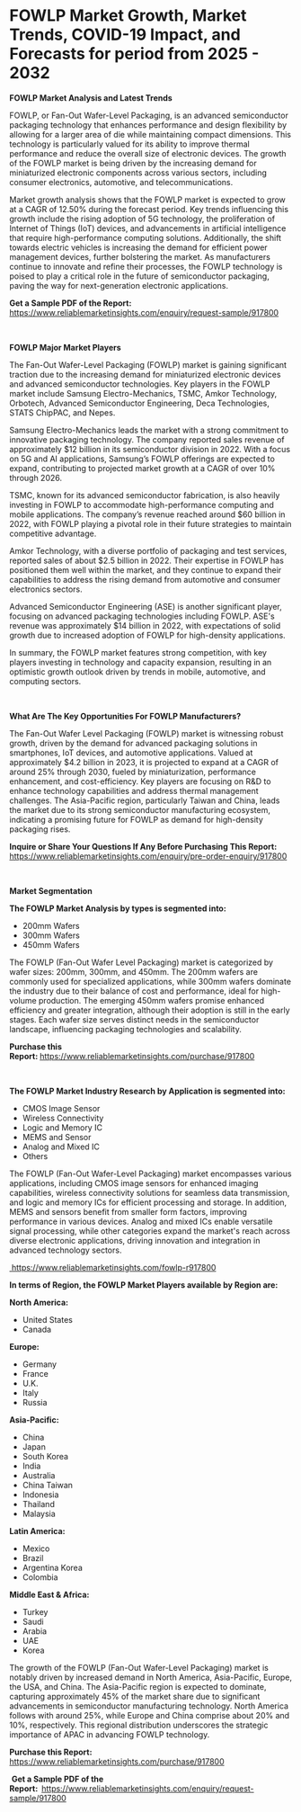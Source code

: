 <p><h1>FOWLP Market Growth, Market Trends, COVID-19 Impact, and Forecasts for period from 2025 - 2032</h1></p><p><strong>FOWLP Market Analysis and Latest Trends</strong></p>
<p><p>FOWLP, or Fan-Out Wafer-Level Packaging, is an advanced semiconductor packaging technology that enhances performance and design flexibility by allowing for a larger area of die while maintaining compact dimensions. This technology is particularly valued for its ability to improve thermal performance and reduce the overall size of electronic devices. The growth of the FOWLP market is being driven by the increasing demand for miniaturized electronic components across various sectors, including consumer electronics, automotive, and telecommunications.</p><p>Market growth analysis shows that the FOWLP market is expected to grow at a CAGR of 12.50% during the forecast period. Key trends influencing this growth include the rising adoption of 5G technology, the proliferation of Internet of Things (IoT) devices, and advancements in artificial intelligence that require high-performance computing solutions. Additionally, the shift towards electric vehicles is increasing the demand for efficient power management devices, further bolstering the market. As manufacturers continue to innovate and refine their processes, the FOWLP technology is poised to play a critical role in the future of semiconductor packaging, paving the way for next-generation electronic applications.</p></p>
<p><strong>Get a Sample PDF of the Report:&nbsp;</strong> <a href="https://www.reliablemarketinsights.com/enquiry/request-sample/917800?utm_campaign=3638&utm_medium=2&utm_source=Github&utm_content=ia&utm_term=16042025&utm_id=fowlp">https://www.reliablemarketinsights.com/enquiry/request-sample/917800</a></p>
<p>&nbsp;</p>
<p><strong>FOWLP Major Market Players</strong></p>
<p><p>The Fan-Out Wafer-Level Packaging (FOWLP) market is gaining significant traction due to the increasing demand for miniaturized electronic devices and advanced semiconductor technologies. Key players in the FOWLP market include Samsung Electro-Mechanics, TSMC, Amkor Technology, Orbotech, Advanced Semiconductor Engineering, Deca Technologies, STATS ChipPAC, and Nepes.</p><p>Samsung Electro-Mechanics leads the market with a strong commitment to innovative packaging technology. The company reported sales revenue of approximately $12 billion in its semiconductor division in 2022. With a focus on 5G and AI applications, Samsung’s FOWLP offerings are expected to expand, contributing to projected market growth at a CAGR of over 10% through 2026.</p><p>TSMC, known for its advanced semiconductor fabrication, is also heavily investing in FOWLP to accommodate high-performance computing and mobile applications. The company’s revenue reached around $60 billion in 2022, with FOWLP playing a pivotal role in their future strategies to maintain competitive advantage.</p><p>Amkor Technology, with a diverse portfolio of packaging and test services, reported sales of about $2.5 billion in 2022. Their expertise in FOWLP has positioned them well within the market, and they continue to expand their capabilities to address the rising demand from automotive and consumer electronics sectors.</p><p>Advanced Semiconductor Engineering (ASE) is another significant player, focusing on advanced packaging technologies including FOWLP. ASE's revenue was approximately $14 billion in 2022, with expectations of solid growth due to increased adoption of FOWLP for high-density applications.</p><p>In summary, the FOWLP market features strong competition, with key players investing in technology and capacity expansion, resulting in an optimistic growth outlook driven by trends in mobile, automotive, and computing sectors.</p></p>
<p>&nbsp;</p>
<p><strong>What Are The Key Opportunities For FOWLP Manufacturers?</strong></p>
<p><p>The Fan-Out Wafer Level Packaging (FOWLP) market is witnessing robust growth, driven by the demand for advanced packaging solutions in smartphones, IoT devices, and automotive applications. Valued at approximately $4.2 billion in 2023, it is projected to expand at a CAGR of around 25% through 2030, fueled by miniaturization, performance enhancement, and cost-efficiency. Key players are focusing on R&D to enhance technology capabilities and address thermal management challenges. The Asia-Pacific region, particularly Taiwan and China, leads the market due to its strong semiconductor manufacturing ecosystem, indicating a promising future for FOWLP as demand for high-density packaging rises.</p></p>
<p><strong>Inquire or Share Your Questions If Any Before Purchasing This Report:</strong> <a href="https://www.reliablemarketinsights.com/enquiry/pre-order-enquiry/917800?utm_campaign=3638&utm_medium=2&utm_source=Github&utm_content=ia&utm_term=16042025&utm_id=fowlp">https://www.reliablemarketinsights.com/enquiry/pre-order-enquiry/917800</a></p>
<p>&nbsp;</p>
<p><strong>Market Segmentation</strong></p>
<p><strong>The FOWLP Market Analysis by types is segmented into:</strong></p>
<p><ul><li>200mm Wafers</li><li>300mm Wafers</li><li>450mm Wafers</li></ul></p>
<p><p>The FOWLP (Fan-Out Wafer Level Packaging) market is categorized by wafer sizes: 200mm, 300mm, and 450mm. The 200mm wafers are commonly used for specialized applications, while 300mm wafers dominate the industry due to their balance of cost and performance, ideal for high-volume production. The emerging 450mm wafers promise enhanced efficiency and greater integration, although their adoption is still in the early stages. Each wafer size serves distinct needs in the semiconductor landscape, influencing packaging technologies and scalability.</p></p>
<p><strong>Purchase this Report:&nbsp;</strong><a href="https://www.reliablemarketinsights.com/purchase/917800?utm_campaign=3638&utm_medium=2&utm_source=Github&utm_content=ia&utm_term=16042025&utm_id=fowlp">https://www.reliablemarketinsights.com/purchase/917800</a></p>
<p>&nbsp;</p>
<p><strong>The FOWLP Market Industry Research by Application is segmented into:</strong></p>
<p><ul><li>CMOS Image Sensor</li><li>Wireless Connectivity</li><li>Logic and Memory IC</li><li>MEMS and Sensor</li><li>Analog and Mixed IC</li><li>Others</li></ul></p>
<p><p>The FOWLP (Fan-Out Wafer-Level Packaging) market encompasses various applications, including CMOS image sensors for enhanced imaging capabilities, wireless connectivity solutions for seamless data transmission, and logic and memory ICs for efficient processing and storage. In addition, MEMS and sensors benefit from smaller form factors, improving performance in various devices. Analog and mixed ICs enable versatile signal processing, while other categories expand the market's reach across diverse electronic applications, driving innovation and integration in advanced technology sectors.</p></p>
<p><a href="https://www.reliablemarketinsights.com/fowlp-r917800?utm_campaign=3638&utm_medium=2&utm_source=Github&utm_content=ia&utm_term=16042025&utm_id=fowlp">&nbsp;https://www.reliablemarketinsights.com/fowlp-r917800</a></p>
<p><strong>In terms of Region, the FOWLP Market Players available by Region are:</strong></p>
<p>
    <p> <strong> North America: </strong>
        <ul>
            <li>United States</li>
            <li>Canada</li>
        </ul>
        </p> 
    <p> <strong> Europe: </strong>
        <ul>
            <li>Germany</li>
            <li>France</li>
            <li>U.K.</li>
            <li>Italy</li>
            <li>Russia</li>
        </ul>
        </p> 
    <p> <strong> Asia-Pacific: </strong>
        <ul>
            <li>China</li>
            <li>Japan</li>
            <li>South Korea</li>
            <li>India</li>
            <li>Australia</li>
            <li>China Taiwan</li>
            <li>Indonesia</li>
            <li>Thailand</li>
            <li>Malaysia</li>
        </ul>
        </p> 
    <p> <strong> Latin America: </strong>
        <ul>
            <li>Mexico</li>
            <li>Brazil</li>
            <li>Argentina Korea</li>
            <li>Colombia</li>
        </ul>
        </p> 
    <p> <strong> Middle East & Africa: </strong>
        <ul>
            <li>Turkey</li>
            <li>Saudi</li>
            <li>Arabia</li>
            <li>UAE</li>
            <li>Korea</li>
        </ul>
    </p>
    </p>
<p><p>The growth of the FOWLP (Fan-Out Wafer-Level Packaging) market is notably driven by increased demand in North America, Asia-Pacific, Europe, the USA, and China. The Asia-Pacific region is expected to dominate, capturing approximately 45% of the market share due to significant advancements in semiconductor manufacturing technology. North America follows with around 25%, while Europe and China comprise about 20% and 10%, respectively. This regional distribution underscores the strategic importance of APAC in advancing FOWLP technology.</p></p>
<p><strong>Purchase this Report: </strong><a href="https://www.reliablemarketinsights.com/purchase/917800?utm_campaign=3638&utm_medium=2&utm_source=Github&utm_content=ia&utm_term=16042025&utm_id=fowlp">https://www.reliablemarketinsights.com/purchase/917800</a></p>
<p>&nbsp;<strong>Get a Sample PDF of the Report:&nbsp;&nbsp;</strong><a href="https://www.reliablemarketinsights.com/enquiry/request-sample/917800?utm_campaign=3638&utm_medium=2&utm_source=Github&utm_content=ia&utm_term=16042025&utm_id=fowlp">https://www.reliablemarketinsights.com/enquiry/request-sample/917800</a></p>
<p><strong></strong></p>
<p><p></p><p></p><p></p></p>